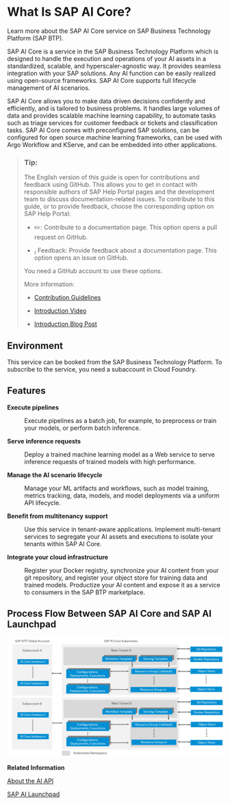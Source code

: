 <!-- loiod029a32c22fb45fbb607e6a2c48c8a0e -->

<link rel="stylesheet" type="text/css" href="css/sap-icons.css"/>

# What Is SAP AI Core?

Learn more about the SAP AI Core service on SAP Business Technology Platform \(SAP BTP\).

SAP AI Core is a service in the SAP Business Technology Platform which is designed to handle the execution and operations of your AI assets in a standardized, scalable, and hyperscaler-agnostic way. It provides seamless integration with your SAP solutions. Any AI function can be easily realized using open-source frameworks. SAP AI Core supports full lifecycle management of AI scenarios.

SAP AI Core allows you to make data driven decisions confidently and efficiently, and is tailored to business problems. It handles large volumes of data and provides scalable machine learning capability, to automate tasks such as triage services for customer feedback or tickets and classification tasks. SAP AI Core comes with preconfigured SAP solutions, can be configured for open source machine learning frameworks, can be used with Argo Workflow and KServe, and can be embedded into other applications.

> ### Tip:  
> The English version of this guide is open for contributions and feedback using GitHub. This allows you to get in contact with responsible authors of SAP Help Portal pages and the development team to discuss documentation-related issues. To contribute to this guide, or to provide feedback, choose the corresponding option on SAP Help Portal:
> 
> -   :pencil2:: Contribute to a documentation page. This option opens a pull request on GitHub.
> 
> -   <span class="SAP-icons"></span> Feedback: Provide feedback about a documentation page. This option opens an issue on GitHub.
> 
> 
> You need a GitHub account to use these options.
> 
> More information:
> 
> -   [Contribution Guidelines](https://help.sap.com/docs/open-documentation-initiative/contribution-guidelines/readme.html)
> 
> -   [Introduction Video](https://www.youtube.com/watch?v=WJ0oarMlVW4)
> 
> -   [Introduction Blog Post](https://blogs.sap.com/2021/11/29/sap-btp-documentation-goes-github-new-collaboration-process/)



<a name="loiod029a32c22fb45fbb607e6a2c48c8a0e__section_cfb_tt3_snb"/>

## Environment

This service can be booked from the SAP Business Technology Platform. To subscribe to the service, you need a subaccount in Cloud Foundry.



<a name="loiod029a32c22fb45fbb607e6a2c48c8a0e__section_efb_tt3_snb"/>

## Features


<dl>
<dt><b>

 Execute pipelines 

</b></dt>
<dd>

Execute pipelines as a batch job, for example, to preprocess or train your models, or perform batch inference.



</dd><dt><b>

 Serve inference requests 

</b></dt>
<dd>

Deploy а trained machine learning model as a Web service to serve inference requests of trained models with high performance.



</dd><dt><b>

 Manage the AI scenario lifecycle 

</b></dt>
<dd>

Manage your ML artifacts and workflows, such as model training, metrics tracking, data, models, and model deployments via a uniform API lifecycle.



</dd><dt><b>

 Benefit from multitenancy support 

</b></dt>
<dd>

Use this service in tenant-aware applications. Implement multi-tenant services to segregate your AI assets and executions to isolate your tenants within SAP AI Core.



</dd><dt><b>

 Integrate your cloud infrastructure 

</b></dt>
<dd>

Register your Docker registry, synchronize your AI content from your git repository, and register your object store for training data and trained models. Productize your AI content and expose it as a service to consumers in the SAP BTP marketplace.



</dd>
</dl>



<a name="loiod029a32c22fb45fbb607e6a2c48c8a0e__section_jq4_gpf_4rb"/>

## Process Flow Between SAP AI Core and SAP AI Launchpad

 ![](images/Process_Flow_AI_Launchpad_to_AI_Core_d8dde1d.png) 

**Related Information**  


[About the AI API](about-the-ai-api-716d4c3.md "The AI API lets you manage your AI assets (such as training scripts, data, models, and model servers) across multiple runtimes.")

[SAP AI Launchpad](https://help.sap.com/viewer/product/AI_LAUNCHPAD/INTERNAL/en-US)

